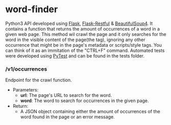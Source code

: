 # word-finder
Python3 API developed using [Flask](http://flask.pocoo.org/), [Flask-Restful](https://flask-restful.readthedocs.io/en/0.3.5/) &amp; [BeautifulSoup4](https://www.crummy.com/software/BeautifulSoup/). It contains a function that returns the amount of occurrences of a word in a given web page. This method wil crawl the page and it only searches for the word in the visible content of the page(the <body> tag), ignoring any other occurrence that might be in the page's metadata or scripts/style tags. You can think of it as an immitation of the "CTRL+F" command.
Automated tests were developed using [PyTest](https://docs.pytest.org/en/latest/) and can be found in the tests folder.

### /v1/occurrences
Endpoint for the crawl function.
- Parameters:
  - **url**: The page's URL to search for the word. 
  - **word**: The word to search for occurrences in the given page.
- Return:
  - A JSON object containing either the amount of occurrences of the word found in the page or an error message. 